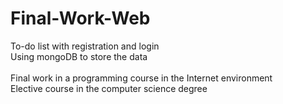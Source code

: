 # Final-Work-Web
To-do list with registration and login
<br>
Using mongoDB to store the data
<br>
<br>
Final work in a programming course in the Internet environment
<br>
Elective course in the computer science degree
